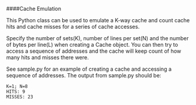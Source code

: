 ####Cache Emulation

This Python class can be used to emulate a K-way cache and count cache hits and cache misses for a series of cache accesses.

Specify the number of sets(K), number of lines per set(N) and the number of bytes per line(L) when creating a Cache object.
You can then try to access a sequence of addresses and the cache will keep count of how many hits and misses there were.

See sample.py for an example of creating a cache and accessing a sequence of addresses. The output from sample.py should be:
```
K=1; N=8
HITS: 9
MISSES: 23
```